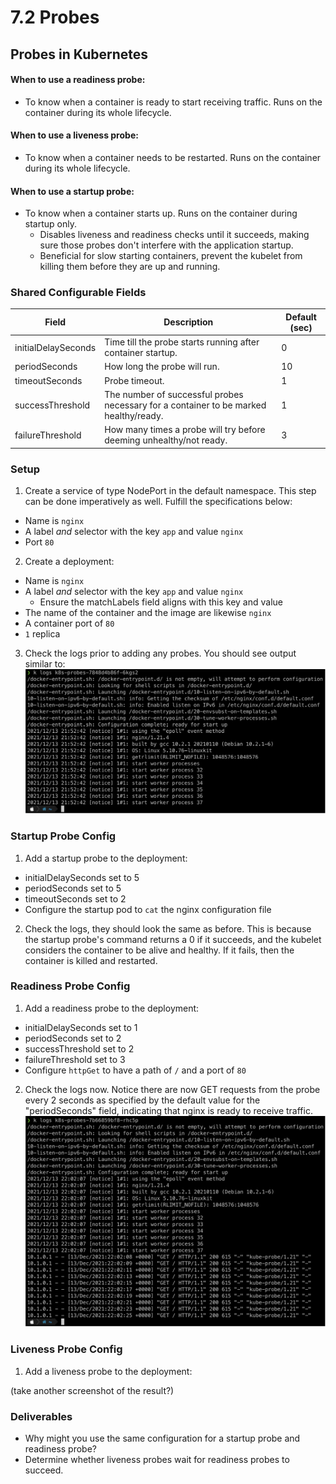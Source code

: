 # 7.2 Probes

## Probes in Kubernetes

#### When to use a readiness probe:
- To know when a container is ready to start receiving traffic. Runs on the container during its whole lifecycle.

#### When to use a liveness probe:
- To know when a container needs to be restarted.  Runs on the container during its whole lifecycle.

#### When to use a startup probe:
- To know when a container starts up. Runs on the container during startup only.
    - Disables liveness and readiness checks until it succeeds, making sure those probes don't interfere with the application startup.
    - Beneficial for slow starting containers, prevent the kubelet from killing them before they are up and running.

### Shared Configurable Fields

| Field               | Description                                                                           | Default (sec) |
|---------------------|---------------------------------------------------------------------------------------|--------------|
| initialDelaySeconds | Time till the probe starts running after container startup.                           |       0      |
| periodSeconds       | How long the probe will run.                                                          |      10      |
| timeoutSeconds      | Probe timeout.                                                                        |       1      |
| successThreshold    | The number of successful probes necessary for a container to be marked healthy/ready. |       1      |
| failureThreshold    | How many times a probe will try before deeming unhealthy/not ready.                   |       3      |

### Setup
1. Create a service of type NodePort in the default namespace. This step can be done imperatively as well. Fulfill the specifications below:
- Name is `nginx`
- A label *and* selector with the key `app` and value `nginx`
- Port `80`

2. Create a deployment:
- Name is `nginx`
- A label *and* selector with the key `app` and value `nginx`
    - Ensure the matchLabels field aligns with this key and value
- The name of the container and the image are likewise `nginx`
- A container port of `80`
- `1` replica

3. Check the logs prior to adding any probes. You should see output similar to:
![](img7/logs-before-readiness-probe.svg ':class=img-center')

### Startup Probe Config
1. Add a startup probe to the deployment:
- initialDelaySeconds set to 5
- periodSeconds set to 5
- timeoutSeconds set to 2
- Configure the startup pod to `cat` the nginx configuration file

2. Check the logs, they should look the same as before. This is because the startup probe's command returns a 0 if it succeeds, and the kubelet considers the container to be alive and healthy. If it fails, then the container is killed and restarted. 

### Readiness Probe Config
1. Add a readiness probe to the deployment:
- initialDelaySeconds set to 1
- periodSeconds set to 2
- successThreshold set to 2
- failureThreshold set to 3
- Configure `httpGet` to have a path of `/` and a port of `80`

2. Check the logs now. Notice there are now GET requests from the probe every 2 seconds as specified by the default value for the "periodSeconds" field, indicating that nginx is ready to receive traffic.
![](img7/logs-after-readiness-probe.svg ':class=img-center')

### Liveness Probe Config
1. Add a liveness probe to the deployment:

(take another screenshot of the result?)

### Deliverables
- Why might you use the same configuration for a startup probe and readiness probe?
- Determine whether liveness probes wait for readiness probes to succeed.
